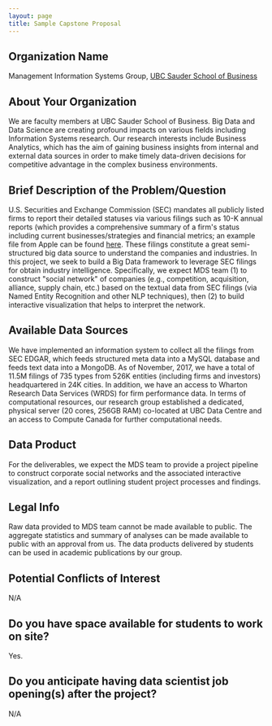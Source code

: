 ```yaml
---
layout: page
title: Sample Capstone Proposal
---
```


## Organization Name
Management Information Systems Group, [UBC Sauder School of Business](https://www.sauder.ubc.ca/)

## About Your Organization
We are faculty members at UBC Sauder School of Business. Big Data and Data Science are creating profound impacts on various fields including Information Systems research. Our research interests include Business Analytics, which has the aim of gaining business insights from internal and external data sources in order to make timely data-driven decisions for competitive advantage in the complex business environments. 

## Brief Description of the Problem/Question
U.S. Securities and Exchange Commission (SEC) mandates all publicly listed firms to report their detailed statuses via various filings such as 10-K annual reports (which provides a comprehensive summary of a firm's status including current businesses/strategies and financial metrics; an example file from Apple can be found [here](https://www.sec.gov/Archives/edgar/data/320193/000119312515356351/d17062d10k.htm). These filings constitute a great semi-structured big data source to understand the companies and industries. In this project, we seek to build a Big Data framework to leverage SEC filings for obtain industry intelligence. Specifically, we expect MDS team (1) to construct "social network" of companies (e.g., competition, acquisition, alliance, supply chain, etc.) based on the textual data from SEC filings (via Named Entity Recognition and other NLP techniques), then (2) to build interactive visualization that helps to interpret the network. 

## Available Data Sources
We have implemented an information system to collect all the filings from SEC EDGAR, which feeds structured meta data into a MySQL database and feeds text data into a MongoDB.  As of November, 2017, we have a total of 11.5M filings of 735 types from 526K entities (including firms and investors) headquartered in 24K cities. In addition, we have an access to Wharton Research Data Services (WRDS) for firm performance data. In terms of computational resources, our research group established a dedicated, physical server (20 cores, 256GB RAM) co-located at UBC Data Centre and an access to Compute Canada for further computational needs.

## Data Product
For the deliverables, we expect the MDS team to provide a project pipeline to construct corporate social networks and the associated interactive visualization, and a report outlining student project processes and findings.

## Legal Info
Raw data provided to MDS team cannot be made available to public. The aggregate statistics and summary of analyses can be made available to public with an approval from us. The data products delivered by students can be used in academic publications by our group. 

## Potential Conflicts of Interest
N/A

## Do you have space available for students to work on site?
Yes.

## Do you anticipate having data scientist job opening(s) after the project?
N/A

